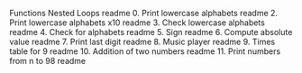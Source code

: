 Functions Nested Loops readme
0. Print lowercase alphabets readme
2. Print lowercase alphabets x10 readme
3. Check lowercase alphabets readme
4. Check for alphabets readme
5. Sign readme
6. Compute absolute value readme
7. Print last digit readme
8. Music player readme
9. Times table for 9 readme
10. Addition of two numbers readme
11. Print numbers from n to 98 readme
